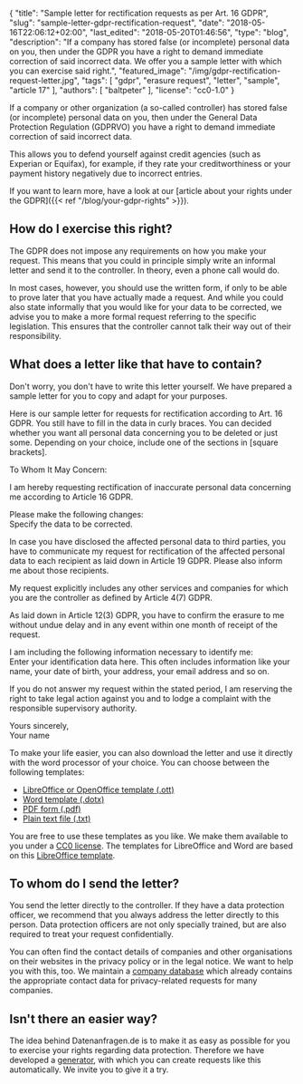{
    "title": "Sample letter for rectification requests as per Art. 16 GDPR",
    "slug": "sample-letter-gdpr-rectification-request",
    "date": "2018-05-16T22:06:12+02:00",
    "last_edited": "2018-05-20T01:46:56",
	"type": "blog",
	"description": "If a company has stored false (or incomplete) personal data on you, then under the GDPR you have a right to demand immediate correction of said incorrect data. We offer you a sample letter with which you can exercise said right.",
	"featured_image": "/img/gdpr-rectification-request-letter.jpg",
    "tags": [ "gdpr", "erasure request", "letter", "sample", "article 17" ],
    "authors": [ "baltpeter" ],
    "license": "cc0-1.0"
}

If a company or other organization (a so-called controller) has stored false (or incomplete) personal data on you, then under the General Data Protection Regulation (GDPRVO) you have a right to demand immediate correction of said incorrect data.

This allows you to defend yourself against credit agencies (such as Experian or Equifax), for example, if they rate your creditworthiness or your payment history negatively due to incorrect entries.

If you want to learn more, have a look at our [article about your rights under the GDPR]({{< ref "/blog/your-gdpr-rights" >}}).

## How do I exercise this right?

The GDPR does not impose any requirements on how you make your request. This means that you could in principle simply write an informal letter and send it to the controller. In theory, even a phone call would do.

In most cases, however, you should use the written form, if only to be able to prove later that you have actually made a request. And while you could also state informally that you would like for your data to be corrected, we advise you to make a more formal request referring to the specific legislation. This ensures that the controller cannot talk their way out of their responsibility.

## What does a letter like that have to contain?

Don't worry, you don't have to write this letter yourself. We have prepared a sample letter for you to copy and adapt for your purposes.

Here is our sample letter for requests for rectification according to Art. 16 GDPR. You still have to fill in the data in <span class="blog-letter-fill-in">curly braces</span>. You can decided whether you want all personal data concerning you to be deleted or just some. Depending on your choice, include one of the sections in [square brackets].

<div class="blog-letter">
<p>To Whom It May Concern:</p>

<p>I am hereby requesting rectification of inaccurate personal data concerning me according to Article 16 GDPR.</p>

<p>Please make the following changes:<br>
<span class="blog-letter-fill-in">Specify the data to be corrected.</span></p>

<p>In case you have disclosed the affected personal data to third parties, you have to communicate my request for rectification of the affected personal data to each recipient as laid down in Article 19 GDPR. Please also inform me about those recipients.</p>

<p>My request explicitly includes any other services and companies for which you are the controller as defined by Article 4(7) GDPR.</p>

<p>As laid down in Article 12(3) GDPR, you have to confirm the erasure to me without undue delay and in any event within one month of receipt of the request.</p>

<p>I am including the following information necessary to identify me:<br>
<span class="blog-letter-fill-in">Enter your identification data here. This often includes information like your name, your date of birth, your address, your email address and so on.</span></p>

<p>If you do not answer my request within the stated period, I am reserving the right to take legal action against you and to lodge a complaint with the responsible supervisory authority.</p>

<p>Yours sincerely,<br>
<span class="blog-letter-fill-in">Your name</span></p>
</div>

To make your life easier, you can also download the letter and use it directly with the word processor of your choice. You can choose between the following templates:<!-- TODO: Host these ourselves and give them some nice buttons. -->

* [LibreOffice or OpenOffice template (.ott)](/downloads/sample-letter-gdpr-rectification-request-datarequests.org.ott)
* [Word template (.dotx)](/downloads/sample-letter-gdpr-rectification-request-datarequests.org.dotx)
* [PDF form (.pdf)](/downloads/sample-letter-gdpr-rectification-request-datarequests.org.pdf)
* [Plain text file (.txt)](/downloads/sample-letter-gdpr-rectification-request-datarequests.org.txt)

You are free to use these templates as you like. We make them available to you under a [CC0 license](https://creativecommons.org/publicdomain/zero/1.0/). The templates for LibreOffice and Word are based on this [LibreOffice template](https://extensions.libreoffice.org/templates/geschaeftsbrief-din-5008-2011-b-a4-ib).

## To whom do I send the letter?

You send the letter directly to the controller. If they have a data protection officer, we recommend that you always address the letter directly to this person. Data protection officers are not only specially trained, but are also required to treat your request confidentially.

You can often find the contact details of companies and other organisations on their websites in the privacy policy or in the legal notice. We want to help you with this, too. We maintain a [company database](/company) which already contains the appropriate contact data for privacy-related requests for many companies.

## Isn't there an easier way?

The idea behind Datenanfragen.de is to make it as easy as possible for you to exercise your rights regarding data protection. Therefore we have developed a [generator](/generator), with which you can create requests like this automatically. We invite you to give it a try.
